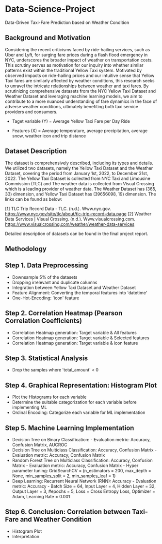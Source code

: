 # Data-Science-Project
Data-Driven Taxi-Fare Prediction based on Weather Condition

## Background and Motivation
Considering the recent criticisms faced by ride-hailing services, such as Uber and Lyft, for surging fare prices during a flash flood emergency in NYC, underscores the broader impact of weather on transportation costs. This scrutiny serves as motivation for our inquiry into whether similar patterns exist within the traditional Yellow Taxi system. Motivated by observed impacts on ride-hailing prices and our intuitive sense that Yellow Taxi fares are similarly affected by weather conditions, this research seeks to unravel the intricate relationships between weather and taxi fares. By scrutinizing comprehensive datasets from the NYC Yellow Taxi Dataset and Weather Dataset and leveraging machine learning models, we aim to contribute to a more nuanced understanding of fare dynamics in the face of adverse weather conditions, ultimately benefiting both taxi service providers and consumers.

- Taget variable (Y) = Average Yellow Taxi Fare per Day Ride

- Features (X) = Average temperature, average precipitation, average snow, weather icon and trip distance


## Dataset Description
The dataset is comprehensively described, including its types and details. We utilized two datasets, namely the Yellow Taxi Dataset and the Weather Dataset, covering the period from January 1st, 2022, to December 31st, 2022.
The Yellow Taxi Dataset is collected from NYC Taxi and Limousine Commission (TLC) and The weather data is collected from Visual Crossing which is a leading provider of weather data. The Weather Dataset has (365, 33) dimension, and Yellow Taxi Dataset has (39656098, 19) dimension. The links can be found as below:

[1] TLC Trip Record Data - TLC. (n.d.). Www.nyc.gov. https://www.nyc.gov/site/tlc/about/tlc-trip-record-data.page
[2] Weather Data Services | Visual Crossing. (n.d.). Www.visualcrossing.com. https://www.visualcrossing.com/weather/weather-data-services

Detailed description of datasets can be found in the final project report.

## Methodology
## Step 1. Data Preprocessing
- Downsample 5% of the datasets
- Dropping irrelevant and duplicate columns
- Integration between Yellow Taxi Dataset and Weather Dataset
- Feature Alignment: Converting the temporal features into 'datetime'
- One-Hot-Encoding: 'icon' feature

## Step 2. Correlation Heatmap (Pearson Correlation Coefficients)
- Correlation Heatmap generation: Target variable & All features
- Correlation Heatmap generation: Target variable & Selected features
- Correlation Heatmap generation: Target variable & icon feature

## Step 3. Statistical Analysis
- Drop the samples where 'total_amount' < 0

## Step 4. Graphical Representation: Histogram Plot
- Plot the Histograms for each variable
- Determine the suitable categorization for each variable before implementing ML
- Ordinal Encoding: Categorize each variable for ML implementation

## Step 5. Machine Learning Implementation
- Decision Tree on Binary Classification:
      - Evaluation metric: Accuracy, Confusion Matrix, AUCROC
- Decision Tree on Multiclass Classification: Accuracy, Confusion Matrix
      - Evaluation metric: Accuracy, Confusion Matrix
- Random Forest Tree on Multiclass Classification: Accuracy, Confusion Matrix
      - Evaluation metric: Accuracy, Confusion Matrix
      - Hyper parameter tuning: GridSearchCV = (n_estimators = 200, max_depth = None, min_samples_split = 2, min_samples_leaf = 1)
- Deep Learning: Recurrent Neural Network (RNN): Accuracy
      - Evaluation metric: Accuracy
      - Batch Size = 64, Input Layer = 4, Hidden Layer = 32, Output Layer = 3, #epochs = 5, Loss = Cross Entropy Loss, Optimizer = Adam, Learning Rate = 0.001

## Step 6. Conclusion: Correlation between Taxi-Fare and Weather Condition
- Histogram Plot
- Interpretation
  

